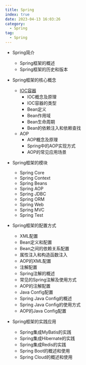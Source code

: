 ```yaml
---
title: Spring
index: true
date: 2023-04-13 16:03:26
category: 
  - Spring
tag:
  - Spring
---
```



- Spring简介
  - Spring框架的概述
  - Spring框架的历史和版本

- Spring框架的核心概念
  - [IOC容器](./IOC/README.md)
    - IOC概念及原理
    - IOC容器的类型
    - Bean定义
    - Bean作用域
    - Bean生命周期
    - Bean的依赖注入和依赖查找
  - AOP
    - AOP概念及原理
    - Spring中的AOP实现方式
    - AOP的常见应用场景

- Spring框架的模块
  - Spring Core
  - Spring Context
  - Spring Beans
  - Spring AOP
  - Spring JDBC
  - Spring ORM
  - Spring Web
  - Spring MVC
  - Spring Test

- Spring框架的配置方式
  - XML配置
  - Bean定义和配置
  - Bean之间的依赖关系配置
  - 属性注入和构造函数注入
  - AOP的XML配置
  - 注解配置
  - Spring注解的概述
  - 常见的Spring注解及使用方式
  - AOP的注解配置
  - Java Config配置
  - Spring Java Config的概述
  - Spring Java Config的使用方式
  - AOP的Java Config配置

- Spring框架的实践应用
  - Spring集成MyBatis的实践
  - Spring集成Hibernate的实践
  - Spring集成Redis的实践
  - Spring Boot的概述和使用
  - Spring Cloud的概述和使用
